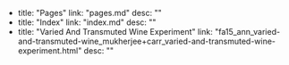   - title: "Pages"
    link: "pages.md"
    desc: ""
  - title: "Index"
    link: "index.md"
    desc: ""
  - title: "Varied And Transmuted Wine Experiment"
    link: "fa15_ann_varied-and-transmuted-wine_mukherjee+carr_varied-and-transmuted-wine-experiment.html"
    desc: ""

